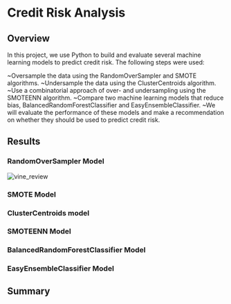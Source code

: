 # Credit Risk Analysis

## Overview
In this project, we use Python to build and evaluate several machine learning models to predict credit risk.
The following steps were used:

~Oversample the data using the RandomOverSampler and SMOTE algorithms.
~Undersample the data using the ClusterCentroids algorithm.
~Use a combinatorial approach of over- and undersampling using the SMOTEENN algorithm.
~Compare two machine learning models that reduce bias, BalancedRandomForestClassifier and EasyEnsembleClassifier.
~We will evaluate the performance of these models and make a recommendation on whether they should be used to predict credit risk.

## Results 

### RandomOverSampler Model

![vine_review](vine_review.png)


### SMOTE Model

### ClusterCentroids model

### SMOTEENN Model

### BalancedRandomForestClassifier Model

### EasyEnsembleClassifier Model

## Summary

